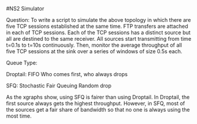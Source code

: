 #NS2 Simulator

Question:
To write a script to simulate the above topology in which there are five TCP sessions established at the same time. FTP transfers are attached in each of TCP sessions. Each of the TCP sessions has a distinct source but all are destined to the same receiver. All sources start transmitting from time t=0.1s to t=10s continuously. Then, monitor the average throughput of all five TCP sessions at the sink over a series of windows of size 0.5s each. 

Queue Type:

Droptail: FIFO
	Who comes first, who always drops

SFQ: Stochastic Fair Queuing
	Random drop

As the xgraphs show, using SFQ is fairer than using Droptail. In Droptail, the first source always gets the highest throughput. However, in SFQ, most of the sources get a fair share of bandwidth so that no one is always using the most time.
